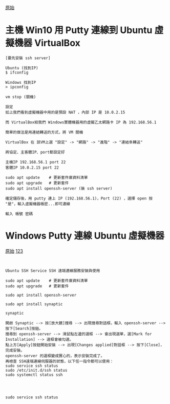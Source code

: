 [原始](https://kanchengzxdfgcv.blogspot.com/2015/10/putty-windows-ubuntu-oracle-vm.html "Putty WinToUbuntu" )

# 主機 Win10 用 Putty 連線到 Ubuntu 虛擬機器 VirtualBox
```
[要先安裝 ssh server]

Ubuntu (找到IP)
$ ifconfig

Windows 找到IP
> ipconfig

vm stop (關機)

設定
如上我們看到虛擬機器中用的是預設 NAT ，內部 IP 是 10.0.2.15

而 VirtualBox給我們 Windows實體機器用的虛擬乙太網路卡 IP 為 192.168.56.1

簡單的做法是用連結轉送的方式，將 VM 關機

VirtualBox 在 該VM上選 "設定" -> "網路" -> "進階" -> "連結阜轉送"

將協定、主客體IP、port都設定好

主機IP 192.168.56.1 port 22
客體IP 10.0.2.15 port 22

sudo apt update    # 更新套件庫資料清單
sudo apt upgrade   # 更新套件
sudo apt install openssh-server (裝 ssh server)

確定儲存後，用 putty 連上 IP (192.168.56.1)，Port (22) ，選擇 open 按 "是"，輸入虛擬機器帳密...即可連線

輸入 帳號 密碼
```





# Windows Putty 連線 Ubuntu 虛擬機器
[原始](http://seansharingblog.blogspot.com/2019/05/ubuntu-ssh-server-install.html "Putty WinToUbuntu" )
[123](http://img.youtube.com/vi/jNQXAC9IVRw/0.jpg)

```


Ubuntu SSH Service SSH 遠端連線服務安裝與使用

sudo apt update    # 更新套件庫資料清單
sudo apt upgrade   # 更新套件

sudo apt install openssh-server

sudo apt install synaptic

synaptic

開啟 Synaptic --> 按[放大鏡]搜尋 --> 出現搜尋對話框，輸入 openssh-server --> 按下[Search]按鈕。
搜尋到 openssh-server --> 滑鼠點左邊的選框 --> 會出現選單，選[Mark for Installation] --> 選框會被勾選。
點上方[Apply]按鈕開始安裝 --> 出現[Changes applied]對話框 --> 按下[Close]，完成安裝。
openssh-server 的選框變成實心的，表示安裝完成了。
再檢查 SSH遠端連線伺服器的狀態，以下任一指令都可以使用：
sudo service ssh status
sudo /etc/init.d/ssh status
sudo systemctl status ssh




sudo service ssh status
```

